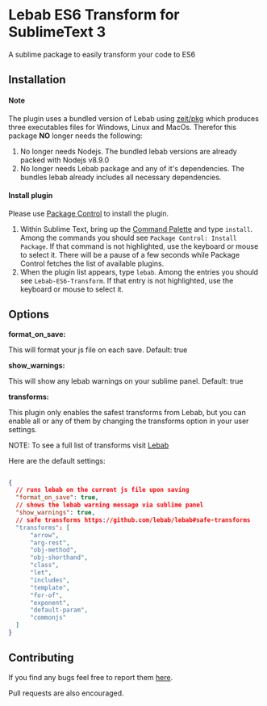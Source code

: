 Lebab ES6 Transform for SublimeText 3
========================
A sublime package to easily transform your code to ES6

## Installation
#### Note
The plugin uses a bundled version of Lebab using [zeit/pkg](https://github.com/zeit/pkg) which produces three executables files for Windows, Linux and MacOs. Therefor this package **NO** longer needs the following:

1. No longer needs Nodejs. The bundled lebab versions are already packed with Nodejs v8.9.0
2. No longer needs Lebab package and any of it's dependencies. The bundles lebab already includes all necessary dependencies.

#### Install plugin
Please use [Package Control](https://sublime.wbond.net/installation) to install the plugin.

1. Within Sublime Text, bring up the [Command Palette](http://docs.sublimetext.info/en/sublime-text-3/extensibility/command_palette.html) and type `install`. Among the commands you should see `Package Control: Install Package`. If that command is not highlighted, use the keyboard or mouse to select it. There will be a pause of a few seconds while Package Control fetches the list of available plugins.
2. When the plugin list appears, type `lebab`. Among the entries you should see `Lebab-ES6-Transform`. If that entry is not highlighted, use the keyboard or mouse to select it.

## Options
**format_on_save:**

This will format your js file on each save. Default: true

**show_warnings:**

This will show any lebab warnings on your sublime panel. Default: true

**transforms:**

This plugin only enables the safest transforms from Lebab, but you can enable
all or any of them by changing the transforms option in your user settings.

NOTE: To see a full list of transforms visit [Lebab](https://github.com/lebab/lebab#safe-transforms)

Here are the default settings:

```json

{
  // runs lebab on the current js file upon saving
  "format_on_save": true,
  // shows the lebab warning message via sublime panel
  "show_warnings": true,
  // safe transforms https://github.com/lebab/lebab#safe-transforms
  "transforms": [
      "arrow",
      "arg-rest",
      "obj-method",
      "obj-shorthand",
      "class",
      "let",
      "includes",
      "template",
      "for-of",
      "exponent",
      "default-param",
      "commonjs"
  ]
}

```

## Contributing

If you find any bugs feel free to report them [here](https://github.com/uniibu/lebab-es6-transform/issues).

Pull requests are also encouraged.

